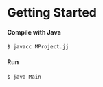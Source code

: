 # Getting Started

#### Compile with Java
```
$ javacc MProject.jj
```
#### Run
```
$ java Main
```
